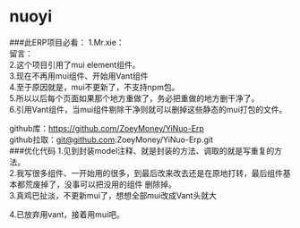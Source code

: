 # nuoyi
###此ERP项目必看：
1.Mr.xie：<br/>
留言：<br/>
2.这个项目引用了mui element组件。<br/>
3.现在不再用mui组件、开始用Vant组件<br/>
4.至于原因就是，mui不更新了，不支持npm包。<br/>
5.所以以后每个页面如果那个地方重做了，务必把重做的地方删干净了。<br/>
6.引用Vant组件，当mui组件剔除干净则就可以删掉这些静态的mui打包的文件。<br/>

github库：https://github.com/ZoeyMoney/YiNuo-Erp<br/>
github拉取：git@github.com:ZoeyMoney/YiNuo-Erp.git<br/>
###优化代码
1.见到封装model注释、就是封装的方法、调取的就是写重复的方法。<br/>
2.我写很多组件、一开始用的很多，到最后改来改去还是在原地打转，最后组件基本都荒废掉了，没事可以把没用的组件
删除掉。<br/>
3.真鸡巴扯淡，不更新mui了，想想全部mui改成Vant头就大<br/>

4.已放弃用vant，接着用mui吧。

